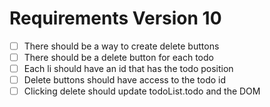 # Requirements Version 10

- [ ] There should be a way to create delete buttons
- [ ] There should be a delete button for each todo
- [ ] Each li should have an id that has the todo position
- [ ] Delete buttons should have access to the todo id
- [ ] Clicking delete should update todoList.todo and the DOM